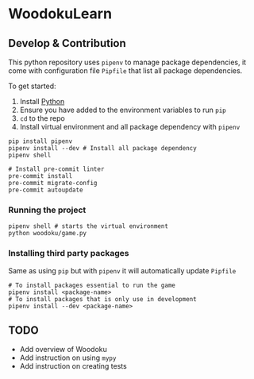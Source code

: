 # WoodokuLearn

## Develop & Contribution

This python repository uses `pipenv` to manage package dependencies, it come with configuration file `Pipfile` that list all package dependencies.

To get started:

1. Install [Python](https://www.python.org/downloads/) 
2. Ensure you have added to the environment variables to run `pip`
4. `cd` to the repo
5. Install virtual environment and all package dependency with `pipenv`

```Shell
pip install pipenv
pipenv install --dev # Install all package dependency
pipenv shell 

# Install pre-commit linter
pre-commit install
pre-commit migrate-config 
pre-commit autoupdate
```

### Running the project
```Shell
pipenv shell # starts the virtual environment
python woodoku/game.py
```

### Installing third party packages
Same as using `pip` but with `pipenv` it will automatically update `Pipfile`
```Shell
# To install packages essential to run the game
pipenv install <package-name>
# To install packages that is only use in development
pipenv install --dev <package-name>
```

## TODO
- Add overview of Woodoku
- Add instruction on using `mypy`
- Add instruction on creating tests

